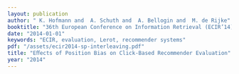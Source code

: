 ```yaml
---
layout: publication
author: " K. Hofmann and  A. Schuth and  A. Bellogin and  M. de Rijke"
booktitle: "36th European Conference on Information Retrieval (ECIR’14)"
date: "2014-01-01"
keywords: "ECIR, evaluation, Lerot, recommender systems"
pdf: "/assets/ecir2014-sp-interleaving.pdf"
title: "Eﬀects of Position Bias on Click-Based Recommender Evaluation"
year: "2014"
---
```

